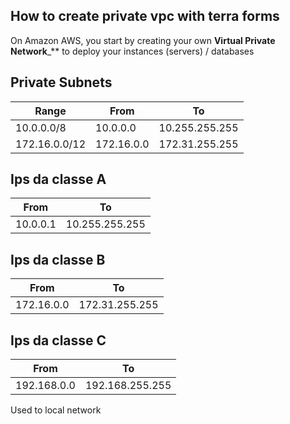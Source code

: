 ## How to create private vpc with terra forms
On Amazon AWS, you start by creating your own **Virtual Private Network**_** to deploy your instances (servers) / databases

## Private Subnets ##

|Range|From|To|
|----|-----|-------|
|10.0.0.0/8|10.0.0.0|10.255.255.255|
|172.16.0.0/12|172.16.0.0|172.31.255.255|

## Ips da classe A
|From|To|
|----|-----|
|10.0.0.1|10.255.255.255|

## Ips da classe B
|From|To|
|----|-----|
|172.16.0.0|172.31.255.255|

## Ips da classe C
|From|To|
|----|-----|
|192.168.0.0|192.168.255.255|

Used to local network





